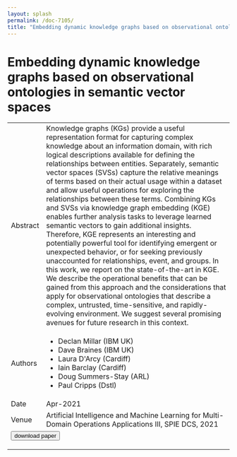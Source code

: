```yaml
---
layout: splash
permalink: /doc-7105/
title: "Embedding dynamic knowledge graphs based on observational ontologies in semantic vector spaces"
---
```


# Embedding dynamic knowledge graphs based on observational ontologies in semantic vector spaces

<table>
    <tbody>
    <tr>
        <td>Abstract</td>
        <td>Knowledge graphs (KGs) provide a useful representation format for capturing complex knowledge about an information domain, with rich logical descriptions available for defining the relationships between entities. Separately, semantic vector spaces (SVSs) capture the relative meanings of terms based on their actual usage within a dataset and allow useful operations for exploring the relationships between these terms. Combining KGs and SVSs via knowledge graph embedding (KGE) enables further analysis tasks to leverage learned semantic vectors to gain additional insights. Therefore, KGE represents an interesting and potentially powerful tool for identifying emergent or unexpected behavior, or for seeking previously unaccounted for relationships, event, and groups. In this work, we report on the state-of-the-art in KGE. We describe the operational benefits that can be gained from this approach and the considerations that apply for observational ontologies that describe a complex, untrusted, time-sensitive, and rapidly-evolving environment. We suggest several promising avenues for future research in this context.</td>
    </tr>
    <tr>
        <td>Authors</td>
        <td>
            <ul>
                <li>Declan Millar (IBM UK)</li>
                <li>Dave Braines (IBM UK)</li>
                <li>Laura D'Arcy (Cardiff)</li>
                <li>Iain Barclay (Cardiff)</li>
                <li>Doug Summers-Stay (ARL)</li>
                <li>Paul Cripps (Dstl)</li>
            </ul>
        </td>
    </tr>
    <tr>
        <td>Date</td>
        <td>Apr-2021</td>
    </tr>
    <tr>
        <td>Venue</td>
        <td>Artificial Intelligence and Machine Learning for Multi-Domain Operations Applications III, SPIE DCS, 2021</td>
    </tr>
    <tr>
        <td colspan="2">
            <form method="get" action="https://spie.org/Publications/Proceedings/Paper/10.1117/12.2585888?SSO=1">
                <button type="submit">download paper</button>
            </form>
        </td>
    </tr>
    </tbody>
</table>
